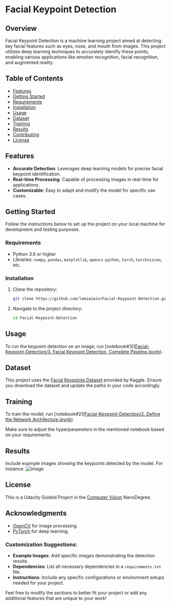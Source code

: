 
# Facial Keypoint Detection

## Overview
Facial Keypoint Detection is a machine learning project aimed at detecting key facial features such as eyes, nose, and mouth from images. This project utilizes deep learning techniques to accurately identify these points, enabling various applications like emotion recognition, facial recognition, and augmented reality.

## Table of Contents
- [Features](#features)
- [Getting Started](#getting-started)
- [Requirements](#requirements)
- [Installation](#installation)
- [Usage](#usage)
- [Dataset](#dataset)
- [Training](#training)
- [Results](#results)
- [Contributing](#contributing)
- [License](#license)

## Features
- **Accurate Detection**: Leverages deep learning models for precise facial keypoint identification.
- **Real-time Processing**: Capable of processing images in real-time for applications.
- **Customizable**: Easy to adapt and modify the model for specific use cases.

## Getting Started
Follow the instructions below to set up the project on your local machine for development and testing purposes.

### Requirements
- Python 3.6 or higher
- Libraries: `numpy`, `pandas`, `matplotlib`, `opencv-python`, `torch`, `torchvision`, etc.

### Installation
1. Clone the repository:
   ```bash
   git clone https://github.com/lamiazain/Facial-Keypoint-Detection.git
   ```
2. Navigate to the project directory:
   ```bash
   cd Facial-Keypoint-Detection
   ```


## Usage
To run the keypoint detection on an image, run [notebook#3]([Facial-Keypoint-Detection/3. Facial Keypoint Detection, Complete Pipeline.ipynb](https://github.com/lamiazain/Facial-Keypoint-Detection/blob/main/3.%20Facial%20Keypoint%20Detection%2C%20Complete%20Pipeline.ipynb)).


## Dataset
This project uses the [Facial Keypoints Dataset](https://www.kaggle.com/c/facial-keypoints-detection/data) provided by Kaggle. Ensure you download the dataset and update the paths in your code accordingly.

## Training
To train the model, run [notebook#2]([Facial-Keypoint-Detection/2. Define the Network Architecture.ipynb](https://github.com/lamiazain/Facial-Keypoint-Detection/blob/main/2.%20Define%20the%20Network%20Architecture.ipynb)).

Make sure to adjust the hyperparameters in the mentioned notebook based on your requirements.

## Results
Include example images showing the keypoints detected by the model. For instance:
![image](https://github.com/user-attachments/assets/3b3f72d8-72fc-472b-b137-1e7cfa8bc85b)


## License
This is a Udacity Guided Project in the [Computer Vision](https://www.udacity.com/enrollment/nd891) NanoDegree.
## Acknowledgments
- [OpenCV](https://opencv.org/) for image processing.
- [PyTorch](https://pytorch.org/) for deep learning.


### Customization Suggestions:
- **Example Images**: Add specific images demonstrating the detection results.
- **Dependencies**: List all necessary dependencies in a `requirements.txt` file.
- **Instructions**: Include any specific configurations or environment setups needed for your project.

Feel free to modify the sections to better fit your project or add any additional features that are unique to your work!
